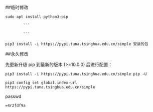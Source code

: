 ##临时修改

```angular2
sudo apt install python3-pip
```
            
            ```
            
            ```
```angular2
pip3 install -i https://pypi.tuna.tsinghua.edu.cn/simple 安装的包

```


##永久修改




先更新升级 pip 到最新的版本 (>=10.0.0) 后进行配置：
```angular2
pip3 install -i https://pypi.tuna.tsinghua.edu.cn/simple pip -U

```

```angular2
pip3 config set global.index-url https://pypi.tuna.tsinghua.edu.cn/simple

```

passwd
```angular2
=4r2fdf9a

```

